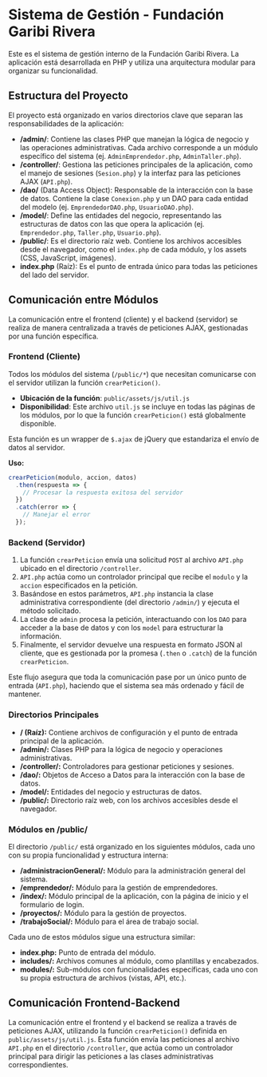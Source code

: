 # Sistema de Gestión - Fundación Garibi Rivera

Este es el sistema de gestión interno de la Fundación Garibi Rivera. La aplicación está desarrollada en PHP y utiliza una arquitectura modular para organizar su funcionalidad.

## Estructura del Proyecto

El proyecto está organizado en varios directorios clave que separan las responsabilidades de la aplicación:

-   **/admin/**: Contiene las clases PHP que manejan la lógica de negocio y las operaciones administrativas. Cada archivo corresponde a un módulo específico del sistema (ej. `AdminEmprendedor.php`, `AdminTaller.php`).
-   **/controller/**: Gestiona las peticiones principales de la aplicación, como el manejo de sesiones (`Sesion.php`) y la interfaz para las peticiones AJAX (`API.php`).
-   **/dao/** (Data Access Object): Responsable de la interacción con la base de datos. Contiene la clase `Conexion.php` y un DAO para cada entidad del modelo (ej. `EmprendedorDAO.php`, `UsuarioDAO.php`).
-   **/model/**: Define las entidades del negocio, representando las estructuras de datos con las que opera la aplicación (ej. `Emprendedor.php`, `Taller.php`, `Usuario.php`).
-   **/public/**: Es el directorio raíz web. Contiene los archivos accesibles desde el navegador, como el `index.php` de cada módulo, y los assets (CSS, JavaScript, imágenes).
-   **index.php** (Raíz): Es el punto de entrada único para todas las peticiones del lado del servidor.

## Comunicación entre Módulos

La comunicación entre el frontend (cliente) y el backend (servidor) se realiza de manera centralizada a través de peticiones AJAX, gestionadas por una función específica.

### Frontend (Cliente)

Todos los módulos del sistema (`/public/*`) que necesitan comunicarse con el servidor utilizan la función `crearPeticion()`.

-   **Ubicación de la función**: `public/assets/js/util.js`
-   **Disponibilidad**: Este archivo `util.js` se incluye en todas las páginas de los módulos, por lo que la función `crearPeticion()` está globalmente disponible.

Esta función es un wrapper de `$.ajax` de jQuery que estandariza el envío de datos al servidor.

**Uso:**
```javascript
crearPeticion(modulo, accion, datos)
  .then(respuesta => {
    // Procesar la respuesta exitosa del servidor
  })
  .catch(error => {
    // Manejar el error
  });
```

### Backend (Servidor)

1.  La función `crearPeticion` envía una solicitud `POST` al archivo `API.php` ubicado en el directorio `/controller`.
2.  `API.php` actúa como un controlador principal que recibe el `modulo` y la `accion` especificados en la petición.
3.  Basándose en estos parámetros, `API.php` instancia la clase administrativa correspondiente (del directorio `/admin/`) y ejecuta el método solicitado.
4.  La clase de `admin` procesa la petición, interactuando con los `DAO` para acceder a la base de datos y con los `model` para estructurar la información.
5.  Finalmente, el servidor devuelve una respuesta en formato JSON al cliente, que es gestionada por la promesa (`.then` o `.catch`) de la función `crearPeticion`.

Este flujo asegura que toda la comunicación pase por un único punto de entrada (`API.php`), haciendo que el sistema sea más ordenado y fácil de mantener.


### Directorios Principales

- **/ (Raíz):** Contiene archivos de configuración y el punto de entrada principal de la aplicación.
- **/admin/:** Clases PHP para la lógica de negocio y operaciones administrativas.
- **/controller/:** Controladores para gestionar peticiones y sesiones.
- **/dao/:** Objetos de Acceso a Datos para la interacción con la base de datos.
- **/model/:** Entidades del negocio y estructuras de datos.
- **/public/:** Directorio raíz web, con los archivos accesibles desde el navegador.

### Módulos en /public/

El directorio `/public/` está organizado en los siguientes módulos, cada uno con su propia funcionalidad y estructura interna:

- **/administracionGeneral/:** Módulo para la administración general del sistema.
- **/emprendedor/:** Módulo para la gestión de emprendedores.
- **/index/:** Módulo principal de la aplicación, con la página de inicio y el formulario de login.
- **/proyectos/:** Módulo para la gestión de proyectos.
- **/trabajoSocial/:** Módulo para el área de trabajo social.

Cada uno de estos módulos sigue una estructura similar:

- **index.php:** Punto de entrada del módulo.
- **includes/:** Archivos comunes al módulo, como plantillas y encabezados.
- **modules/:** Sub-módulos con funcionalidades específicas, cada uno con su propia estructura de archivos (vistas, API, etc.).

## Comunicación Frontend-Backend

La comunicación entre el frontend y el backend se realiza a través de peticiones AJAX, utilizando la función `crearPeticion()` definida en `public/assets/js/util.js`. Esta función envía las peticiones al archivo `API.php` en el directorio `/controller`, que actúa como un controlador principal para dirigir las peticiones a las clases administrativas correspondientes.
